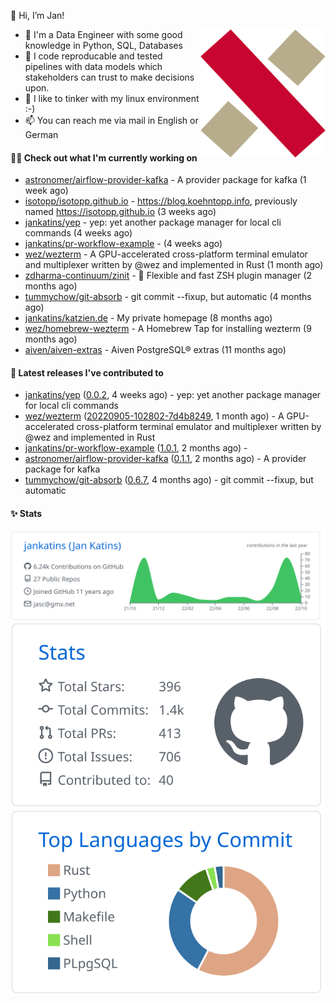 👋 Hi, I’m Jan!

<img align="right" src="https://raw.githubusercontent.com/kreuzwerkerbot/kreuzwerkerbot/master/assets/xw.png" width="200">

- 🌱 I'm a Data Engineer with some good knowledge in Python, SQL, Databases
- 💪 I code reproducable and tested pipelines with data models which stakeholders can trust to make decisions upon.
- 💞️ I like to tinker with my linux environment :-)
- 📫 You can reach me via mail in English or German

#### 👩‍💻 Check out what I'm currently working on

- [astronomer/airflow-provider-kafka](https://github.com/astronomer/airflow-provider-kafka) - A provider package for kafka (1 week ago)
- [isotopp/isotopp.github.io](https://github.com/isotopp/isotopp.github.io) - https://blog.koehntopp.info, previously named https://isotopp.github.io (3 weeks ago)
- [jankatins/yep](https://github.com/jankatins/yep) - yep: yet another package manager for local cli commands (4 weeks ago)
- [jankatins/pr-workflow-example](https://github.com/jankatins/pr-workflow-example) -  (4 weeks ago)
- [wez/wezterm](https://github.com/wez/wezterm) - A GPU-accelerated cross-platform terminal emulator and multiplexer written by @wez and implemented in Rust (1 month ago)
- [zdharma-continuum/zinit](https://github.com/zdharma-continuum/zinit) - 🌻 Flexible and fast ZSH plugin manager (2 months ago)
- [tummychow/git-absorb](https://github.com/tummychow/git-absorb) - git commit --fixup, but automatic (4 months ago)
- [jankatins/katzien.de](https://github.com/jankatins/katzien.de) - My private homepage (8 months ago)
- [wez/homebrew-wezterm](https://github.com/wez/homebrew-wezterm) -  A Homebrew Tap for installing wezterm (9 months ago)
- [aiven/aiven-extras](https://github.com/aiven/aiven-extras) - Aiven PostgreSQL® extras (11 months ago)

#### 🔭 Latest releases I've contributed to

- [jankatins/yep](https://github.com/jankatins/yep) ([0.0.2](https://github.com/jankatins/yep/releases/tag/0.0.2), 4 weeks ago) - yep: yet another package manager for local cli commands
- [wez/wezterm](https://github.com/wez/wezterm) ([20220905-102802-7d4b8249](https://github.com/wez/wezterm/releases/tag/20220905-102802-7d4b8249), 1 month ago) - A GPU-accelerated cross-platform terminal emulator and multiplexer written by @wez and implemented in Rust
- [jankatins/pr-workflow-example](https://github.com/jankatins/pr-workflow-example) ([1.0.1](https://github.com/jankatins/pr-workflow-example/releases/tag/1.0.1), 2 months ago) - 
- [astronomer/airflow-provider-kafka](https://github.com/astronomer/airflow-provider-kafka) ([0.1.1](https://github.com/astronomer/airflow-provider-kafka/releases/tag/0.1.1), 2 months ago) - A provider package for kafka
- [tummychow/git-absorb](https://github.com/tummychow/git-absorb) ([0.6.7](https://github.com/tummychow/git-absorb/releases/tag/0.6.7), 4 months ago) - git commit --fixup, but automatic


#### ✨ Stats

  [![](https://raw.githubusercontent.com/jankatins/jankatins/master/profile-summary-card-output/github/0-profile-details.svg)](https://github.com/vn7n24fzkq/github-profile-summary-cards)
  [![](https://raw.githubusercontent.com/jankatins/jankatins/master/profile-summary-card-output/github/3-stats.svg)](https://github.com/vn7n24fzkq/github-profile-summary-cards)
  [![](https://raw.githubusercontent.com/jankatins/jankatins/master/profile-summary-card-output/github/2-most-commit-language.svg)](https://github.com/vn7n24fzkq/github-profile-summary-cards)
